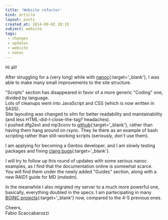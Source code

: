 ```yaml
---
title: 'Website refactor'
kind: article
layout: posts
created_at: 2014-09-02 20:19
subject: website
tags:
 - changes
 - updates
 - website
 - nanoc
---
```

Hi all!  

After struggling for a (very long) while with [nanoc](http://nanoc.ws/){:target='_blank'}, I was able to make many small improvements to the site structure.  
<!--MORE-->
"Scripts" section has disappeared in favor of a more generic "Coding" one, divided by language.  
Lots of cleanups went into JavaScript and CSS (which is now written in SASS).  
Site layouting was changed to slim for better readability and maintainability (and less HTML-did-I-close-the-tag? headaches).  
I pushed dfg2ext and mp3conv to [github](https://github.com/fsvm88){:target='_blank'}, rather than having them hang around on rsync. They lie there as an example of bash scripting rather than still-working scripts (seriously, *don't* use them).  

I am applying for becoming a Gentoo developer, and I am slowly testing packages and fixing [clang bugs](https://bugs.gentoo.org/408963){:target='_blank'}.

I will try to follow up this round of updates with some serious nanoc examples, as I find that the documentation online is somewhat scarce.  
You will find them under the newly added "Guides" section, along with a new RAID1 guide for MD (*mdadm*).

In the meanwhile I also migrated my server to a much more powerful one, basically, everything doubled in the specs. I am partecipating in many [BOINC projects](http://boincstats.com/it/stats/-1/user/detail/208278/projectList){:target='_blank'} now, compared to the 4-5 previous ones.


Cheers,  
Fabio Scaccabarozzi  
